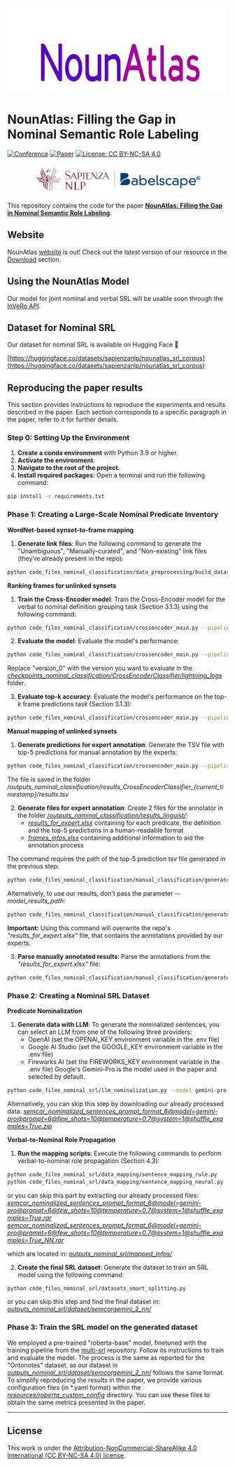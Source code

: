 <div align="center">
  <img src="https://github.com/SapienzaNLP/nounatlas/blob/main/logo.png" height="200", width="700">
</div>

# NounAtlas: Filling the Gap in Nominal Semantic Role Labeling

[![Conference](https://img.shields.io/badge/ACL-2024-4b44ce
)](https://2024.aclweb.org/)
[![Paper](http://img.shields.io/badge/paper-ACL--anthology-B31B1B.svg)](https://aclanthology.org/2024.acl-long.857/)
[![License: CC BY-NC-SA 4.0](https://img.shields.io/badge/License-CC%20BY--NC--SA%204.0-lightgrey.svg)](https://creativecommons.org/licenses/by-nc-sa/4.0/)

<div align='center'>
  <img src="https://github.com/Babelscape/FENICE/blob/master/Sapienza_Babelscape.png" height="70">
</div>


This repository contains the code for the paper **[NounAtlas: Filling the Gap in Nominal Semantic Role Labeling](TODO)**. 

## Website
NounAtlas [website](https://frameatlas.org) is out!
Check out the latest version of our resource in the [Download](https://frameatlas.org/download) section.

## Using the NounAtlas Model

Our model for joint nominal and verbal SRL will be usable soon through the [InVeRo API](https://nlp.uniroma1.it/invero/).

## Dataset for Nominal SRL
Our dataset for nominal SRL is available on Hugging Face 🤗

[https://huggingface.co/datasets/sapienzanlp/nounatlas_srl_corpus](https://huggingface.co/datasets/sapienzanlp/nounatlas_srl_corpus)

## Reproducing the paper results

This section provides instructions to reproduce the experiments and results described in the paper. Each section corresponds to a specific paragraph in the paper, refer to it for further details.


### Step 0:  Setting Up the Environment

1. **Create a conda environment** with Python 3.9 or higher.
2. **Activate the environment**.
3. **Navigate to the root of the project**.
4. **Install required packages**: Open a terminal and run the following command:

```bash
pip install -r requirements.txt
```

### Phase 1: Creating a Large-Scale Nominal Predicate Inventory

**WordNet-based synset-to-frame mapping**

1. **Generate link files**: Run the following command to generate the "Unambiguous", "Manually-curated", and "Non-existing" link files (they're already present in the repo):

```bash
python code_files_nominal_classification/data_preprocessing/build_datasets.py
```

**Ranking frames for unlinked synsets**

1. **Train the Cross-Encoder model**: Train the Cross-Encoder model for the verbal to nominal definition grouping task (Section 3.1.3) using the following command:

```bash
python code_files_nominal_classification/crossencoder_main.py --pipeline_phase train
```

2. **Evaluate the model**: Evaluate the model's performance:

```bash
python code_files_nominal_classification/crossencoder_main.py --pipeline_phase test --version_name version_0
```

Replace "version_0" with the version you want to evaluate in the *_[checkpoints_nominal_classification/CrossEncoderClassifier/lightning_logs](/checkpoints_nominal_classification/CrossEncoderClassifier/lightning_logs)_* folder.

3. **Evaluate top-k accuracy**: Evaluate the model's performance on the top-k frame predictions task (Section 3.1.3):

```bash
python code_files_nominal_classification/crossencoder_main.py --pipeline_phase predict_test --version_name version_0
```

**Manual mapping of unlinked synsets**

1. **Generate predictions for expert annotation**: Generate the TSV file with top-5 predictions for manual annotation by the experts:

```bash
python code_files_nominal_classification/crossencoder_main.py --pipeline_phase predict --version_name version_0
```
The file is saved in the folder */outputs_nominal_classification/results_CrossEncoderClassifier_{current_timestamp}/results.tsv*

2. **Generate files for expert annotation**: Create 2 files for the annotator in the folder *[/outputs_nominal_classification/results_linguist/](/outputs_nominal_classification/results_linguist/)*:
    - *[results_for_expert.xlsx](/outputs_nominal_classification/results_linguist/results_for_expert.xlsx)* containing for each predicate, the definition and the top-5 predictions in a human-readable format
    - *[frames_infos.xlsx](/outputs_nominal_classification/results_linguist/frames_infos.xlsx)* containing additional information to aid the annotation process

The command requires the path of the top-5 prediction tsv file generated in the previous step:

```bash
python code_files_nominal_classification/manual_classification/generate_file_for_linguist.py --pipeline_phase generate --model_results_path <path_to_top5_predictions_tsv_file>
```

Alternatively, to use our results, don't pass the parameter *--model_results_path*:

```bash
python code_files_nominal_classification/manual_classification/generate_file_for_linguist.py --pipeline_phase generate
```
**Important:** Using this command will overwrite the repo's *"results_for_expert.xlsx"* file, that contains the annotations provided by our experts.

3. **Parse manually annotated results**: Parse the annotations from the *"results_for_expert.xlsx"* file:

```bash
python code_files_nominal_classification/manual_classification/generate_file_for_linguist.py --pipeline_phase parse
```

### Phase 2: Creating a Nominal SRL Dataset

**Predicate Nominalization**

1. **Generate data with LLM**: To generate the nominalized sentences, you can select an LLM from one of the following three providers:
    - OpenAI (set the OPENAI_KEY environment variable in the .env file)
    - Google AI Studio (set the GOOGLE_KEY environment variable in the .env file)
    - Fireworks AI (set the FIREWORKS_KEY environment variable in the .env file)
    Google's Gemini-Pro is the model used in the paper and selected by default.

```bash
python code_files_nominal_srl/llm_nominalization.py --model gemini-pro
```

Alternatively, you can skip this step by downloading our already processed data: *[semcor_nominalized_sentences_prompt_format_6@model=gemini-pro@prompt=6@few_shots=10@temperature=0.7@system=1@shuffle_examples=True.zip](/datasets/dataset_nominal_srl/semcor/semcor_nominalized_sentences_prompt_format_6@model=gemini-pro@prompt=6@few_shots=10@temperature=0.7@system=1@shuffle_examples=True.zip)*

**Verbal-to-Nominal Role Propagation**

1. **Run the mapping scripts**: Execute the following commands to perform verbal-to-nominal role propagation (Section 4.3):

```bash
python code_files_nominal_srl/data_mapping/sentence_mapping_rule.py
python code_files_nominal_srl/data_mapping/sentence_mapping_neural.py
```

or you can skip this part by extracting our already processed files:
&nbsp;  *[semcor_nominalized_sentences_prompt_format_6@model=gemini-pro@prompt=6@few_shots=10@temperature=0.7@system=1@shuffle_examples=True.rar](/outputs_nominal_srl/mapped_infos/semcor_nominalized_sentences_prompt_format_6@model=gemini-pro@prompt=6@few_shots=10@temperature=0.7@system=1@shuffle_examples=True.rar)*
&nbsp;  *[semcor_nominalized_sentences_prompt_format_6@model=gemini-pro@prompt=6@few_shots=10@temperature=0.7@system=1@shuffle_examples=True_NN.rar](/outputs_nominal_srl/mapped_infos/semcor_nominalized_sentences_prompt_format_6@model=gemini-pro@prompt=6@few_shots=10@temperature=0.7@system=1@shuffle_examples=True_NN.rar)*

which are located in: *[outputs_nominal_srl/mapped_infos/](/outputs_nominal_srl/mapped_infos/)*

2. **Create the final SRL dataset**: Generate the dataset to train an SRL model using the following command: 

```bash
python code_files_nominal_srl/datasets_smart_splitting.py
```

or you can skip this step and find the final dataset in: *[outputs_nominal_srl/dataset/semcorgemini_2_nn/](/outputs_nominal_srl/dataset/semcorgemini_2_nn/)*

### Phase 3: Train the SRL model on the generated dataset

We employed a pre-trained "roberta-base" model, finetuned with the training pipeline from the [multi-srl](https://github.com/SapienzaNLP/multi-srl) repository. Follow its instructions to train and evaluate the model. The process is the same as reported for the "Ontonotes" dataset, as our dataset in *[outputs_nominal_srl/dataset/semcorgemini_2_nn/](/outputs_nominal_srl/dataset/semcorgemini_2_nn/)* follows the same format.
To simplify reproducing the results in the paper, we provide various configuration files (in *.yaml format) within the *[resources/roberta_custom_config](/resources/roberta_custom_config)* directory. You can use these files to obtain the same metrics presented in the paper.

---

## License

This work is under the [Attribution-NonCommercial-ShareAlike 4.0 International (CC BY-NC-SA 4.0) license](https://creativecommons.org/licenses/by-nc-sa/4.0/).
